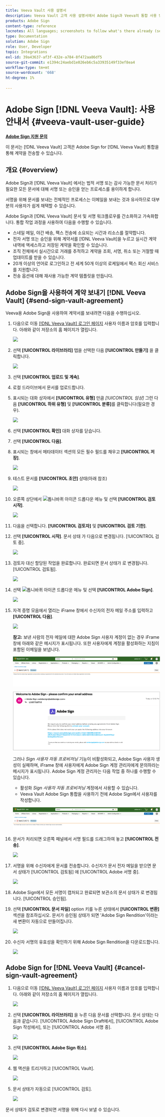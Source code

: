 ```yaml
---
title: Veeva Vault 사용 설명서
description: Veeva Vault 고객 사용 설명서에서 Adobe Sign과 Veeva의 통합 사용 방법
products: Adobe Sign
content-type: reference
locnotes: All languages; screenshots to follow what's there already (seems there is a mix within a given language version of the article)
type: Documentation
solution: Adobe Sign
role: User, Developer
topic: Integrations
exl-id: 39a43637-af3f-432e-a784-8f472aa86df5
source-git-commit: e1394c24aebd1e026eb6c5a33935149f33ef8ea4
workflow-type: tm+mt
source-wordcount: '668'
ht-degree: 1%

---
```


# Adobe Sign [!DNL Veeva Vault]: 사용 안내서 {#veeva-vault-user-guide}

[**Adobe Sign 지원 문의**](https://adobe.com/go/adobesign-support-center_kr)

이 문서는 [!DNL Veeva Vault] 고객은 Adobe Sign for [!DNL Veeva Vault] 통합을 통해 계약을 전송할 수 있습니다.

## 개요 {#overview}

Adobe Sign과 [!DNL Veeva Vault] 에서는 법적 서명 또는 감사 가능한 문서 처리가 필요한 모든 문서에 대해 서명 또는 승인을 얻는 프로세스를 용이하게 합니다.

서명을 위해 문서를 보내는 전체적인 프로세스는 이메일을 보내는 것과 유사하므로 대부분의 사용자가 쉽게 채택할 수 있습니다.

Adobe Sign과 [!DNL Veeva Vault] 문서 및 서명 워크플로우를 간소화하고 가속화합니다. 통합 작업 과정을 사용하여 다음을 수행할 수 있습니다.

* 스네일 메일, 야간 배송, 팩스 전송에 소요되는 시간과 리소스를 절약합니다.
* 전자 서명 또는 승인을 위해 계약서를 [!DNL Veeva Vault]을 누르고 실시간 계약 내역에 액세스하고 저장된 계약을 확인할 수 있습니다.
* 조직 전체에서 실시간으로 거래를 추적하고 계약을 조회, 서명, 취소 또는 거절할 때 업데이트를 받을 수 있습니다.
* 20개 이상의 언어로 로그인하고 전 세계 50개 이상의 로케일에서 팩스 회신 서비스를 지원합니다.
* 전송 옵션에 대해 재사용 가능한 계약 템플릿을 만듭니다.

## Adobe Sign을 사용하여 계약 보내기 [!DNL Veeva Vault] {#send-sign-vault-agreement}

Veeva용 Adobe Sign을 사용하여 계약서를 보내려면 다음을 수행하십시오.

1. 다음으로 이동 [[!DNL Veeva Vault] 로그인 페이지](https://login.veevavault.com/) 사용자 이름과 암호를 입력합니다. 아래와 같이 저장소의 홈 페이지가 열립니다.

   ![](images/vault-home.png)

1. 선택 **[!UICONTROL 라이브러리]** 탭을 선택한 다음 **[!UICONTROL 만들기]** 을 클릭합니다.

   ![](images/create-library.png)

1. 선택 **[!UICONTROL 업로드 및 계속]**.

1. 로컬 드라이브에서 문서를 업로드합니다.

1. 표시되는 대화 상자에서 **[!UICONTROL 유형]** 만큼 *[!UICONTROL 임상]* 그런 다음 **[!UICONTROL 하위 유형]** 및 **[!UICONTROL 분류]**&#x200B;를 클릭합니다(필요한 경우).

   ![](images/choose-document-type.png)

1. 선택 **[!UICONTROL 확인]** 대화 상자를 닫습니다.

1. 선택 **[!UICONTROL 다음]**.

1. 표시되는 창에서 메타데이터 섹션의 모든 필수 필드를 채우고 **[!UICONTROL 저장]**.

   ![](images/metadata-details.png)

1. 테스트 문서를 **[!UICONTROL 초안]** 상태(아래 참조)

   ![](images/document-draft.png)

1. 오른쪽 상단에서 ![톱니바퀴 아이콘](images/icon-gear.png) 드롭다운 메뉴 및 선택 **[!UICONTROL 검토 시작]**.

   ![](images/start-review.png)

1. 다음을 선택합니다. **[!UICONTROL 검토자]** 및 **[!UICONTROL 검토 기한]**.

1. 선택 **[!UICONTROL 시작]**. 문서 상태 가 다음으로 변경됩니다. [!UICONTROL 검토 중].

   ![](images/in-review.png)

1. 검토자 대신 할당된 작업을 완료합니다. 완료되면 문서 상태가 로 변경됩니다. [!UICONTROL 검토됨].

   ![](images/reviewed-status.png)

1. 선택 ![톱니바퀴 아이콘](images/icon-gear.png) 드롭다운 메뉴 및 선택 **[!UICONTROL Adobe Sign]**.

   ![](images/select-adobe-sign.png)

1. 자격 증명 모음에서 열리는 iFrame 창에서 수신자의 전자 메일 주소를 입력하고 **[!UICONTROL 다음]**.

   ![](images/iframe.png)

   **참고:** 보낸 사람의 전자 메일에 대한 Adobe Sign 사용자 계정이 없는 경우 iFrame 창에 아래와 같은 메시지가 표시됩니다. 또한 사용자에게 계정을 활성화하는 지침이 포함된 이메일을 보냅니다.

   ![](images/iFrame-registration-message.png)

   ![](images/iFrame-confirm-email.png)

   그러나 *Sign 사용자 자동 프로비저닝* 기능이 비활성화되고, Adobe Sign 사용자 생성이 실패하며, iFrame 창에 사용자에게 Adobe Sign 계정 관리자에게 문의하라는 메시지가 표시됩니다. Adobe Sign 계정 관리자는 다음 작업 중 하나를 수행할 수 있습니다.

   * 활성화 *Sign 사용자 자동 프로비저닝* 계정에서 사용할 수 있습니다.
   * Veeva Vault Adobe Sign 통합을 사용하기 전에 Adobe Sign에서 사용자를 작성합니다.

   ![](images/iFrame-contact-administrator.png)

1. 문서가 처리되면 오른쪽 패널에서 서명 필드를 드래그하여 놓고 **[!UICONTROL 전송]**.

   ![](images/add-signature-fields.png)

1. 서명을 위해 수신자에게 문서를 전송합니다. 수신자가 문서 전자 메일을 받으면 문서 상태가 [!UICONTROL 검토됨] 에 [!UICONTROL Adobe 서명 중].

   ![](images/in-adobe-signing.png)

1. Adobe Sign에서 모든 서명이 캡처되고 완료되면 보관소의 문서 상태가 로 변경됩니다. [!UICONTROL 승인됨].

1. 선택 **[!UICONTROL 문서 파일]** option 키를 누른 상태에서 **[!UICONTROL 변환]** 섹션을 참조하십시오. 문서가 승인됨 상태가 되면 &#39;Adobe Sign Rendition&#39;이라는 새 변환이 자동으로 만들어집니다.

   ![](images/document-files.png)

1. 수신자 서명의 유효성을 확인하기 위해 Adobe Sign Rendition을 다운로드합니다.

   ![](images/verify-signature.png)

## Adobe Sign for [!DNL Veeva Vault] {#cancel-sign-vault-agreement}

1. 다음으로 이동 [[!DNL Veeva Vault] 로그인 페이지](https://login.veevavault.com/) 사용자 이름과 암호를 입력합니다. 아래와 같이 저장소의 홈 페이지가 열립니다.

   ![](images/vault-home.png)

1. 선택 **[!UICONTROL 라이브러리]** 을 누른 다음 문서를 선택합니다. 문서 상태는 다음과 같습니다. [!UICONTROL Adobe Sign Draft에서], [!UICONTROL Adobe Sign 작성에서], 또는 [!UICONTROL Adobe 서명 중].

   ![](images/document-adobe-sign-authoring.png)

1. 선택 **[!UICONTROL Adobe Sign 취소]**.

   ![](images/cancel-document.png)

1. 웹 액션을 트리거하고 [!UICONTROL Vault].

   ![](images/cancelled-document.png)

1. 문서 상태가 자동으로 [!UICONTROL 검토].

   ![](images/cancel-reviewed.png)

문서 상태가 검토로 변경되면 서명을 위해 다시 보낼 수 있습니다.
